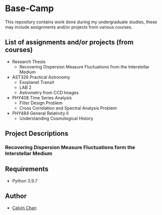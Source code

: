 # Base-Camp

This repository contains work done during my undergraduate studies, these may include assignments and/or projects from various courses.

## List of assignments and/or projects (from courses)

* Research Thesis
    * Recovering Dispersion Measure Fluctuations from the Interstellar Medium
* AST326 Practical Astronomy 
    * Exoplanet Transit 
    * LAB 2
    * Astrometry from CCD Images
* PHY408 Time Series Analysis
    * Filter Design Problem
    * Cross Correlation and Spectral Analysis Problem
* PHY484 General Relativity II
    * Understanding Cosmological History 

## Project Descriptions

### Recovering Dispersion Measure Fluctuations form the Interstellar Medium

## Requirements
* Python 3.9.7

## Author
* [Calvin Chan](github.com/chantsin)
